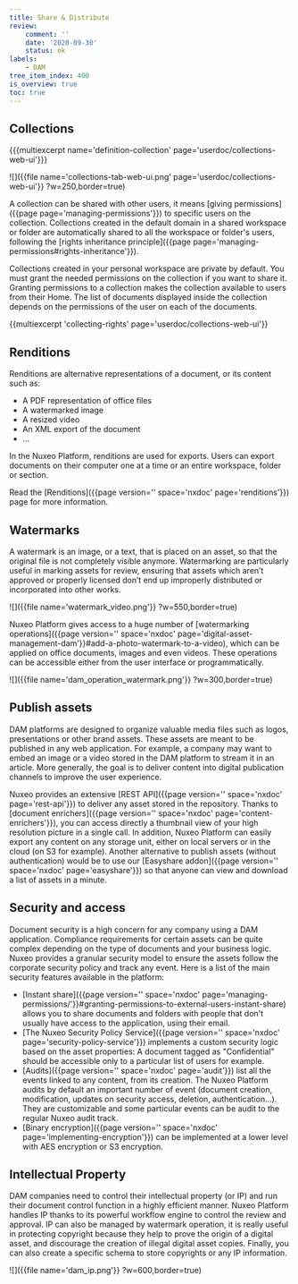 ```yaml
---
title: Share & Distribute
review:
    comment: ''
    date: '2020-09-30'
    status: ok
labels:
    - DAM
tree_item_index: 400
is_overview: true
toc: true
---
```


## Collections

{{{multiexcerpt name='definition-collection' page='userdoc/collections-web-ui'}}}

![]({{file name='collections-tab-web-ui.png' page='userdoc/collections-web-ui'}} ?w=250,border=true)

A collection can be shared with other users, it means [giving permissions]({{page page='managing-permissions'}}) to specific users on the collection. Collections created in the default domain in a shared workspace or folder are automatically shared to all the workspace or folder's users, following the [rights inheritance principle]({{page page='managing-permissions#rights-inheritance'}}).

Collections created in your personal workspace are private by default. You must grant the needed permissions on the collection if you want to share it. Granting permissions to a collection makes the collection available to users from their Home. The list of documents displayed inside the collection depends on the permissions of the user on each of the documents.

{{multiexcerpt 'collecting-rights' page='userdoc/collections-web-ui'}}

##  Renditions

Renditions are alternative representations of a document, or its content such as:

*   A PDF representation of office files
*   A watermarked image
*   A resized video
*   An XML export of the document
*   ...

In the Nuxeo Platform, renditions are used for exports. Users can export documents on their computer one at a time or an entire workspace, folder or section.

Read the [Renditions]({{page version='' space='nxdoc' page='renditions'}}) page for more information.

##  Watermarks

A watermark is an image, or a text, that is placed on an asset, so that the original file is not completely visible anymore. Watermarking are particularly useful in marking assets for review, ensuring that assets which aren’t approved or properly licensed don’t end up improperly distributed or incorporated into other works.

![]({{file name='watermark_video.png'}} ?w=550,border=true)

Nuxeo Platform gives access to a huge number of [watermarking operations]({{page version='' space='nxdoc' page='digital-asset-management-dam'}}#add-a-photo-watermark-to-a-video), which can be applied on office documents, images and even videos. These operations can be accessible either from the user interface or programmatically.

![]({{file name='dam_operation_watermark.png'}} ?w=300,border=true)

## Publish assets

 DAM platforms are designed to organize valuable media files such as logos, presentations or other brand assets. These assets are meant to be published in any web application. For example, a company may want to embed an image or a video stored in the DAM platform to stream it in an article. More generally, the goal is to deliver content into digital publication channels to improve the user experience.

 Nuxeo provides an extensive [REST API]({{page version='' space='nxdoc' page='rest-api'}}) to deliver any asset stored in the repository. Thanks to [document enrichers]({{page version='' space='nxdoc' page='content-enrichers'}}), you can access directly a thumbnail view of your high resolution picture in a single call. In addition, Nuxeo Platform can easily export any content on any storage unit, either on local servers or in the cloud (on S3 for example). Another alternative to publish assets (without authentication) would be to use our [Easyshare addon]({{page version='' space='nxdoc' page='easyshare'}}) so that anyone can view and download a list of assets in a minute.

## Security and access

Document security is a high concern for any company using a DAM application. Compliance requirements for certain assets can be quite complex depending on the type of documents and your business logic. Nuxeo provides a granular security model to ensure the assets follow the corporate security policy and track any event. Here is a list of the main security features available in the platform:

- [Instant share]({{page version='' space='nxdoc' page='managing-permissions/'}}#granting-permissions-to-external-users-instant-share) allows you to share documents and folders with people that don't usually have access to the application, using their email.
- [The Nuxeo Security Policy Service]({{page version='' space='nxdoc' page='security-policy-service'}}) implements a custom security logic based on the asset properties: A document tagged as "Confidential" should be accessible only to a particular list of users for example.
- [Audits]({{page version='' space='nxdoc' page='audit'}}) list all the events linked to any content, from its creation. The Nuxeo Platform audits by default an important number of event (document creation, modification, updates on security access, deletion, authentication...). They are customizable and some particular events can be audit to the regular Nuxeo audit track.
- [Binary encryption]({{page version='' space='nxdoc' page='implementing-encryption'}}) can be implemented at a lower level with AES encryption or S3 encryption.

## Intellectual Property

DAM companies need to control their intellectual property (or IP) and run their document control function in a highly efficient manner. Nuxeo Platform handles IP thanks to its powerful workflow engine to control the review and approval. IP can also be managed by watermark operation, it is really useful in protecting copyright because they help to prove the origin of a digital asset, and discourage the creation of illegal digital asset copies. Finally, you can also create a specific schema to store copyrights or any IP information.

![]({{file name='dam_ip.png'}} ?w=600,border=true)
